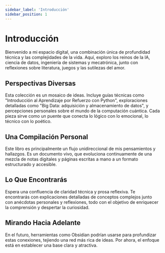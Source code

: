```yaml
---
sidebar_label: 'Introducción' 
sidebar_position: 1
---
```


# Introducción

Bienvenido a mi espacio digital, una combinación única de profundidad técnica y las complejidades de la vida. Aquí, exploro los reinos de la IA, ciencia de datos, ingeniería de sistemas y mecatrónica, junto con reflexiones sobre literatura, juegos y las sutilezas del amor.

## Perspectivas Diversas

Esta colección es un mosaico de ideas. Incluye guías técnicas como "Introducción al Aprendizaje por Refuerzo con Python", exploraciones detalladas como "Big Data: adquisición y almacenamiento de datos", y percepciones personales sobre el mundo de la computación cuántica. Cada pieza sirve como un puente que conecta lo lógico con lo emocional, lo técnico con lo poético.

## Una Compilación Personal

Este libro es principalmente un flujo unidireccional de mis pensamientos y hallazgos. Es un documento vivo, que evoluciona continuamente de una mezcla de notas digitales y páginas escritas a mano a un formato estructurado y accesible.

## Lo Que Encontrarás

Espera una confluencia de claridad técnica y prosa reflexiva. Te encontrarás con explicaciones detalladas de conceptos complejos junto con anécdotas personales y reflexiones, todo con el objetivo de enriquecer la comprensión y despertar la curiosidad.

## Mirando Hacia Adelante

En el futuro, herramientas como Obsidian podrían usarse para profundizar estas conexiones, tejiendo una red más rica de ideas. Por ahora, el enfoque está en establecer una base clara y atractiva.
